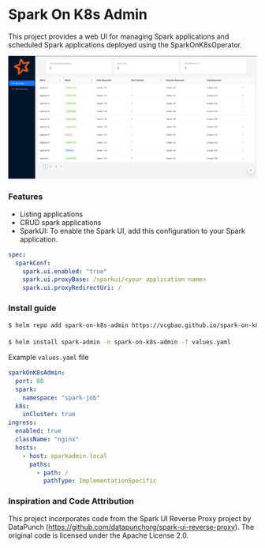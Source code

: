 # Spark On K8s Admin
This project provides a web UI for managing Spark applications and scheduled Spark applications deployed using the SparkOnK8sOperator.

![Screenshot](screenshot.png)


### Features
* Listing applications
* CRUD spark applications
* SparkUI: To enable the Spark UI, add this configuration to your Spark application.
```` yaml
spec:
  sparkConf:
    spark.ui.enabled: "true"
    spark.ui.proxyBase: /sparkui/<your application name>
    spark.ui.proxyRedirectUri: /
````


### Install guide
````bash
$ helm repo add spark-on-k8s-admin https://vcgbao.github.io/spark-on-k8s-admin/

$ helm install spark-admin -n spark-on-k8s-admin -f values.yaml
````
Example `values.yaml` file

````yaml
sparkOnK8sAdmin:
  port: 80
  spark:
    namespace: "spark-job"
  k8s:
    inCluster: true
ingress:
  enabled: true
  className: "nginx"
  hosts:
    - host: sparkadmin.local
      paths:
        - path: /
          pathType: ImplementationSpecific

````

### Inspiration and Code Attribution
This project incorporates code from the Spark UI Reverse Proxy project by DataPunch (https://github.com/datapunchorg/spark-ui-reverse-proxy). The original code is licensed under the Apache License 2.0.